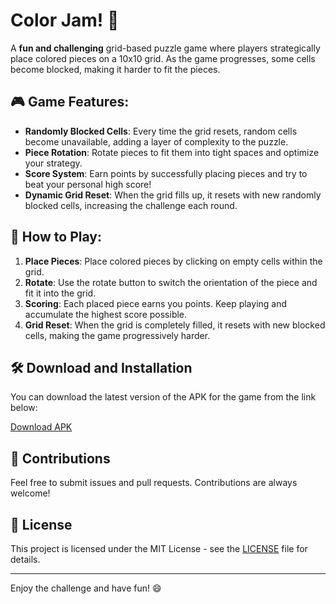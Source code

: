 # Color Jam! 🧩

A **fun and challenging** grid-based puzzle game where players strategically place colored pieces on a 10x10 grid. As the game progresses, some cells become blocked, making it harder to fit the pieces.

## 🎮 Game Features:
- **Randomly Blocked Cells**: Every time the grid resets, random cells become unavailable, adding a layer of complexity to the puzzle.
- **Piece Rotation**: Rotate pieces to fit them into tight spaces and optimize your strategy.
- **Score System**: Earn points by successfully placing pieces and try to beat your personal high score!
- **Dynamic Grid Reset**: When the grid fills up, it resets with new randomly blocked cells, increasing the challenge each round.

## 📜 How to Play:
1. **Place Pieces**: Place colored pieces by clicking on empty cells within the grid.
2. **Rotate**: Use the rotate button to switch the orientation of the piece and fit it into the grid.
3. **Scoring**: Each placed piece earns you points. Keep playing and accumulate the highest score possible.
4. **Grid Reset**: When the grid is completely filled, it resets with new blocked cells, making the game progressively harder.

## 🛠 Download and Installation

You can download the latest version of the APK for the game from the link below:

[Download APK](https://github.com/Awe0/Color-Jam/blob/main/Releases/0.8.2-stable/ColorJam!.apk)


## 🤝 Contributions

Feel free to submit issues and pull requests. Contributions are always welcome!

## 📄 License

This project is licensed under the MIT License - see the [LICENSE](LICENSE) file for details.

---

Enjoy the challenge and have fun! 😄
